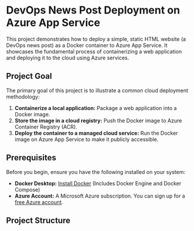 # DevOps News Post Deployment on Azure App Service

This project demonstrates how to deploy a simple, static HTML website (a DevOps news post) as a Docker container to Azure App Service. It showcases the fundamental process of containerizing a web application and deploying it to the cloud using Azure services.

## Project Goal

The primary goal of this project is to illustrate a common cloud deployment methodology:
1.  **Containerize a local application:** Package a web application into a Docker image.
2.  **Store the image in a cloud registry:** Push the Docker image to Azure Container Registry (ACR).
3.  **Deploy the container to a managed cloud service:** Run the Docker image on Azure App Service to make it publicly accessible.

## Prerequisites

Before you begin, ensure you have the following installed on your system:

* **Docker Desktop:** [Install Docker](https://docs.docker.com/get-docker/) (Includes Docker Engine and Docker Compose)
* **Azure Account:** A Microsoft Azure subscription. You can sign up for a [free Azure account](https://azure.microsoft.com/en-in/free/).

## Project Structure
